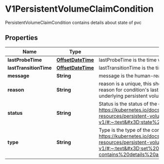

# V1PersistentVolumeClaimCondition

PersistentVolumeClaimCondition contains details about state of pvc
## Properties

Name | Type | Description | Notes
------------ | ------------- | ------------- | -------------
**lastProbeTime** | [**OffsetDateTime**](OffsetDateTime.md) | lastProbeTime is the time we probed the condition. |  [optional]
**lastTransitionTime** | [**OffsetDateTime**](OffsetDateTime.md) | lastTransitionTime is the time the condition transitioned from one status to another. |  [optional]
**message** | **String** | message is the human-readable message indicating details about last transition. |  [optional]
**reason** | **String** | reason is a unique, this should be a short, machine understandable string that gives the reason for condition&#39;s last transition. If it reports \&quot;Resizing\&quot; that means the underlying persistent volume is being resized. |  [optional]
**status** | **String** | Status is the status of the condition. Can be True, False, Unknown. More info: https://kubernetes.io/docs/reference/kubernetes-api/config-and-storage-resources/persistent-volume-claim-v1/#:~:text&#x3D;state%20of%20pvc-,conditions.status,-(string)%2C%20required | 
**type** | **String** | Type is the type of the condition. More info: https://kubernetes.io/docs/reference/kubernetes-api/config-and-storage-resources/persistent-volume-claim-v1/#:~:text&#x3D;set%20to%20%27ResizeStarted%27.-,PersistentVolumeClaimCondition,-contains%20details%20about | 




